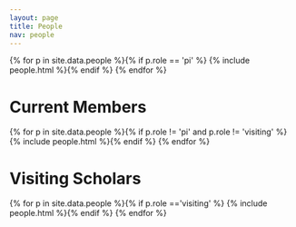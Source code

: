 ```yaml
---
layout: page
title: People
nav: people
---
```


<div class="row">

{% for p in site.data.people %}{% if p.role == 'pi' %}
{% include people.html %}{% endif %}
{% endfor %}

</div>

# Current Members

<div class="row">

{% for p in site.data.people %}{% if p.role != 'pi' and p.role != 'visiting' %}
{% include people.html %}{% endif %}
{% endfor %}
</div>

# Visiting Scholars

<div class="row">

{% for p in site.data.people %}{% if p.role =='visiting' %}
{% include people.html %}{% endif %}
{% endfor %}

</div>

